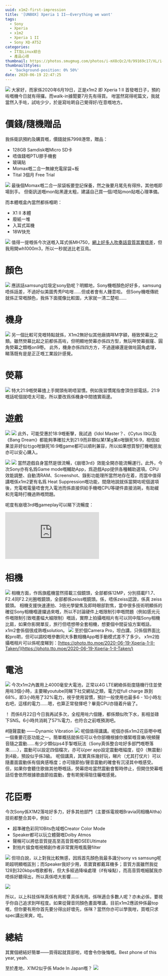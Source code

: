 ```yaml
---
uuid: x1m2-first-impression
title: '[UNBOX] Xperia 1 II——Everything we want'
tags:
  - Sony 
  - Xperia 
  - x1m2
  - Xperia 1 II
  - Sony XQ-AT52
categories:
  - IT及Linux綜合
  - 產品心得
thumbnail: https://photos.smugmug.com/photos/i-mX8cQc2/0/99169c17/XL/i-mX8cQc2-XL.jpg
thumbnailStyles:
  - 'background-position: 0% 50%'
date: 2020-06-19 22:47:25
---
```


![](https://photos.smugmug.com/2020-06-19-x1m2-blog用圖/i-g8KtpwL/0/38b7d200/XL/photo_2020-06-19_21-53-34-XL.jpg)
大家好，而家係2020年6月19日，正是x1m2 即 Xperia 1 II 
首發嘅日子，預約咗嘅機今日就有得攞。而walk-in據聞要7月先有得買。
咁當然寫得呢篇文，我就當然入手咗，試咗少少，於是寫咗啲自己覺得好/在意嘅地方。

# 價錢/隨機贈品
我係衛訊預約及購買嘅，價錢就係7998港幣，贈品：
 - 128GB Samdisk嘅Micro SD卡
 - 唔值錢嘅PTU膠手機套
 - 玻璃貼
 - Momax嘅二合一無線充電尿袋+板
 - Tital 3個月 Free Trial
 
 ![](https://photos.smugmug.com/2020-06-19-x1m2-blog用圖/i-mBpjLHb/0/b4c000b5/X3/20200619_215858-X3.jpg)
最後個Momax嘅二合一尿袋板要登記保養，然之後要月尾先有得拎，其他嘅即場到手。
但衛訊送嘅mon貼黑邊太粗，建議自己買一個/唔貼mon貼嘅心理準備。

而本體嘅盒內當然都係嗰啲：
- X1 II 本體
- 廢紙一堆
- 入耳式耳機 
- 18W快充 

![](https://photos.smugmug.com/2020-06-19-x1m2-blog用圖/i-MH6HrGx/0/426b5f56/X2/photo_2020-06-19_21-53-18-X2.jpg)
值得一提嘅係今次送嘅入耳式係MH750，[網上好多人吹奏話音質其實唔差](https://zhuanlan.zhihu.com/p/70605626)，但我用開wh1000m3，所以一秒就送比老豆鳥。

# 顏色
![](https://photos.smugmug.com/2020-06-19-x1m2-blog用圖/i-BBmRfSq/1/5e3b8a67/XL/photo_2020-06-19_22-25-05-XL.jpg)
應該話samsung垃圾定sony勁呢？明顯地，Sony機嘅顏色好好多，samsung唔係話差，不過好似美圖秀秀P咗咁……但或者會有人鍾意啦。
但Sony機嘅傳統就係正常嘅顏色，我係下面擺像比較圖，大家就一清二楚啦……

# 機身
![](https://photos.smugmug.com/2020-06-19-x1m2-blog用圖/i-mX8cQc2/0/465f72a6/X2/20200619_223001-X2.jpg)
另一個比較可見嘅特點就係，X1m2無好似其他廠搞咩M字額，極致熒幕比之類。雖然熒幕比起之前都係高咗，但明顯地熒幕亦係四方型，無玩咩熒幕掘窿、圓角熒幕之類嘅on9嘢。
此外，機身亦係四四方方，不過邊緣還是做咗圓角處理，睇落既有是是正正嘅工業設計感覺。

# 熒幕
![](https://photos.smugmug.com/2020-06-19-x1m2-blog用圖/i-XwnJssR/0/4d910c1e/XL/20200619_223018-XL.jpg)
特大21:9嘅熒幕揸上手開頭有啲唔習慣。例如我習慣尾指會頂住部電話，21:9嘅話呢個就唔太可能，所以要改爲係機身中間揸實兩邊。


# 遊戲
![](https://photos.smugmug.com/photos/i-KqLVrSD/0/c617ed1e/X2/i-KqLVrSD-X2.png)
![](https://photos.smugmug.com/photos/i-HzGMdWQ/0/3e160ae0/X2/i-HzGMdWQ-X2.png)
此外，可能受惠於18:9嘅衝擊，我試過《Idol Master？、《Cytus II》以及《Bang Dream》都能夠準確拉大到21:9而非類似某f某g某o咁鎖死16:9，相信如果並非好似乜go咁鎖死16:9嘅game都可以順利兼容，所以如果想買黎打機嘅朋友亦可以安心購入。

![](https://photos.smugmug.com/photos/i-8bgN6XN/0/5b937fa8/X2/i-8bgN6XN-X2.png)
![](https://photos.smugmug.com/photos/i-R2z7RFB/0/7390dbf0/X2/i-R2z7RFB-X2.png)
當然遊戲自身當然是很流暢，《崩壞3rd》效能全開亦能流暢運行。此外，今次Sony亦有名爲Game mode嘅輔助App，爲遊戲App提供各種輔助選項。CPU效能調整、自動清RAM、Screenshot、錄影功能理所當然地存在着，而當中值得講嘅係x1m2更有名爲 Heat Suppression嘅功能，間燉地說就係當開咗呢個選項後，充電嘅電量唔會充入電池而係直接供給手機嘅CPU等硬件直接消耗，有助緩和充電時打機過熱嘅問題。

呢度有崩壞3rd嘅gameplay可以睇下流暢度：
<iframe src="https://www.youtube-nocookie.com/embed/m70xpKJ-iPQ" frameborder="0" allow="accelerometer; autoplay; encrypted-media; gyroscope; picture-in-picture" allowfullscreen></iframe>

# 相機
![](https://photos.smugmug.com/2020-06-19-Xperia-1-II-Taken/i-WBPWZ6X/0/de441f7f/4K/DSC_0004-4K.jpg)
相機方面，作爲旗艦機當然搭載三個鏡頭，全部都係12MP，分別搭載F1.7、F2.4同F2.2光圈嘅鏡頭，全部都係zeiss嘅鏡頭。係，唔係zeiss認證，係真 zeiss鏡頭。
相機支援快速連拍、3倍光學變焦及即時眼部對焦，當中很多技術明顯係的確從Sony相機嗰邊攞過來嘅，所以不討論硬件上嘅限制引申嘅問題（例如感光元件嘅限制引致嘅畫幅大細限制）嘅話，實際上拍攝嘅相片有可以同中階Sony相機比肩，如果你影開單反，旅行但唔想帶全套相機，想要個中間妥協方案嘅話，x1m2會係個很成熟嘅solution。
![](https://photos.smugmug.com/2020-06-19-x1m2-blog用圖/i-Bg9V5Xr/1/3ca9c96c/XL/photo_2020-06-19_21-53-23-XL.jpg)
至於個Camera Pro，坦白講，只係個界面比較pro啲，但可以調校嘅參數同大多數相機App嘅手動模式差不了多少。
x1m2拍攝嘅相片可以係呢度睇到：[https://photo.tto.moe/2020-06-19-Xperia-1-II-Taken/](https://photo.tto.moe/2020-06-19-Xperia-1-II-Taken/)

# 電池
![](https://photos.smugmug.com/photos/i-9R585th/0/d79a200a/X3/i-9R585th-X3.jpg)
今次x1m2內置用上4000毫安大電池，正常以4G LTE網絡係街度隨機行住並使用咗3個小時，主要睇youtube同睇下社交網站之類，電力從full charge 跌到68%，即3小時用了32%電力，視乎使用習慣，預計一般使用也最多6 - 10小時左右吧，這樣的電力……嗯，也算正常發揮吧？畢竟CPU亦隨着升級了。

！[](https://photos.smugmug.com/photos/i-5WPQKHj/0/2175904c/X3/i-5WPQKHj-X3.jpg)
而係6月22日今日我再試多次，全程用咗六個鍾，都係類似吹下水，影相並碌下SNS。6小時共消耗了57%電力，也符合之前嘅預測吧。

#隨聲震動 ——Dynamic Vibration
![](https://photos.smugmug.com/photos/i-KrPsBGs/0/4c907d02/X3/i-KrPsBGs-X3.jpg)
呢個值得講講。呢個亦係x1m2花臣嘢中嘅一個重要花臣功能之一。簡單概括就係佢可以令你部機根據你播緊嘅音樂/視頻聲音隨之震動……有少少類似ps4手掣嘅玩法（Sony真係整合咗好多部門嘅嘢落來……），震動可以設定四個檔次，亦可以per app設定震動嘅幅度，從0（無震動）到4級，預設似乎係3級。
呢個講真，其實真係幾好玩，睇片（尤其打仗片）可以隨畫面震動係有個爽感喺度；亦可隨節拍/聲音震動的確會有沉浸其中嘅感受。但，如果你會聽住歌做其他嘢嘅話，熒幕熄咗當然震動會暫時停止，但開住熒幕嘅話佢會依然根據歌曲節拍震動，會有啲覺得阻住曬嘅感覺。

# 花臣嘢
今次Sony係X1M2落咗好多力，好多其他部門（主要係電視嘅Bravia同相機Altha）技術都整合其中，例如：
- 超準確色彩同10Bits色域嘅Creator Color Mode
- Speaker都可以玩立體聲嘅Dolby Atmos
- 聲稱可以將低音質提高至高音質嘅DSEEUltimate
- 對拍片搵食嘅視頻創作者非常實用嘅風聲filter

![](https://photos.smugmug.com/photos/i-M5HvjmZ/0/433966b8/X3/i-M5HvjmZ-X3.png)
但坦白說，以上對我比較無感，因爲首先顏色我最多識分sony vs samsung呢啲超明顯嘅區別；而Speaker我好少用，乖寶寶都戴耳機多；音質方面雖然我從128到320kbps嘅歌都有，但大多經過降噪處理（if有噪點），而高音質嘅細膩我亦唔係好聽得出，所以真係唔大影響……

![](https://photos.smugmug.com/photos/i-Vj2FZ64/0/b5b6ee7f/X3/i-Vj2FZ64-X3.jpg)

所以，以上科技係咪真係有用呢？真係有用。係咪適合多數人呢？亦未必係，要視乎你自己追求到咩程度。如果從聲音同顏色畫面嚟講，目前x1m2應該仲係最top嘅，但你要有用你首先要分得出好壞先，係咪？當然你亦可以學我咁，買嘅只求spec講出來爽，哈。

# 總結
其實個總結好簡單——買得起就買部啦，唔會令你後悔嘅。Best phone of this year, yeah.

至於產地，X1M2似乎係 Made In Japan嘅？
![](https://photos.smugmug.com/photos/i-Vd3PrwD/0/87bc738d/XL/i-Vd3PrwD-XL.jpg)